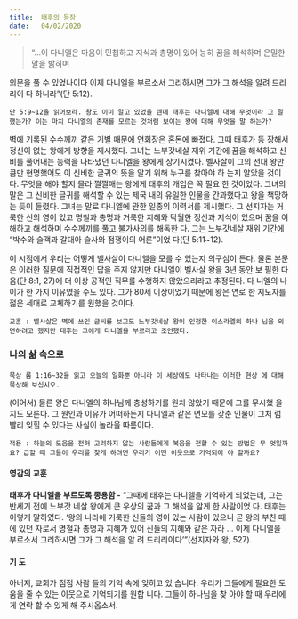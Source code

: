 ```yaml
---
title:  태후의 등장
date:   04/02/2020
---
```


> <p></p>
> “…이 다니엘은 마음이 민첩하고 지식과 총명이 있어 능히 꿈을 해석하며 은밀한 말을 밝히며
의문을 풀 수 있었나이다 이제 다니엘을 부르소서 그리하시면 그가 그 해석을 알려 드리리이
다 하니라”(단 5:12).

`단 5:9~12을 읽어보라. 왕도 이미 알고 있었을 텐데 태후는 다니엘에 대해 무엇이라
고 말했는가? 이는 마치 다니엘의 존재를 모르는 것처럼 보이는 왕에 대해 무엇을 말
하는가?`

벽에 기록된 수수께끼 같은 기별 때문에 연회장은 혼돈에 빠졌다. 그때 태후가 등
장해서 정신이 없는 왕에게 방향을 제시했다. 그녀는 느부갓네살 재위 기간에 꿈을
해석하고 신비를 풀어내는 능력을 나타냈던 다니엘을 왕에게 상기시켰다. 벨사살이
그의 선대 왕만큼만 현명했어도 이 신비한 글귀의 뜻을 알기 위해 누구를 찾아야 하
는지 알았을 것이다. 무엇을 해야 할지 몰라 쩔쩔매는 왕에게 태후의 개입은 꼭 필요
한 것이었다. 그녀의 말은 그 신비한 글귀를 해석할 수 있는 제국 내의 유일한 인물을
간과했다고 왕을 책망하는 듯이 들렸다. 그녀는 말로 다니엘에 관한 일종의 이력서를
제시했다. 그 선지자는 거룩한 신의 영이 있고 명철과 총명과 거룩한 지혜와 탁월한
정신과 지식이 있으며 꿈을 이해하고 해석하며 수수께끼를 풀고 불가사의를 해독한
다. 그는 느부갓네살 재위 기간에 “박수와 술객과 갈대아 술사와 점쟁이의 어른”이었
다(단 5:11~12).

이 시점에서 우리는 어떻게 벨사살이 다니엘을 모를 수 있는지 의구심이 든다. 물론
본문은 이러한 질문에 직접적인 답을 주지 않지만 다니엘이 벨사살 왕을 3년 동안 보
필한 다음(단 8:1, 27)에 더 이상 공적인 직무를 수행하지 않았으리라고 추정된다. 다
니엘의 나이가 한 가지 이유였을 수도 있다. 그가 80세 이상이었기 때문에 왕은 연로
한 지도자를 젊은 세대로 교체하기를 원했을 것이다.

`교훈 : 벨사살은 벽에 쓰인 글씨를 보고도 느부갓네살 왕이 인정한 이스라엘의 하나
님을 외면하려고 했지만 태후는 그에게 다니엘을 부르라고 조언했다.`

### 나의 삶 속으로

`묵상 롬 1:16~32을 읽고 오늘의 일화뿐 아니라 이 세상에도 나타나는 이러한 현상
에 대해 묵상해 보십시오.`

(이어서) 물론 왕은 다니엘의 하나님께 충성하기를 원치 않았기 때문에 그를 무시했
을지도 모른다. 그 원인과 이유가 어떠하든지 다니엘과 같은 면모를 갖춘 인물이 그처
럼 빨리 잊힐 수 있다는 사실이 놀라울 따름이다.

`적용 : 하늘의 도움을 전혀 고려하지 않는 사람들에게 복음을 전할 수 있는 방법은 무
엇일까요? 급할 때 그들이 우리를 찾게 하려면 우리가 어떤 이웃으로 기억되어
야 할까요?`

#### 영감의 교훈

**태후가 다니엘을 부르도록 종용함 -** “그때에 태후는
다니엘을 기억하게 되었는데, 그는 반세기 전에 느부갓
네살 왕에게 큰 우상의 꿈과 그 해석을 알게 한 사람이었
다. 태후는 이렇게 말하였다. ‘왕의 나라에 거룩한 신들의
영이 있는 사람이 있으니 곧 왕의 부친 때에 있던 자로서
명철과 총명과 지혜가 있어 신들의 지혜와 같은 자라 …
이제 다니엘을 부르소서 그리하시면 그가 그 해석을 알
려 드리리이다’”(선지자와 왕, 527).

#### 기 도

아버지, 교회가 점점 사람
들의 기억 속에 잊히고 있
습니다. 우리가 그들에게
필요한 도움을 줄 수 있는
이웃으로 기억되기를 원합
니다. 그들이 하나님을 찾
아야 할 때 우리에게 연락
할 수 있게 해 주시옵소서.